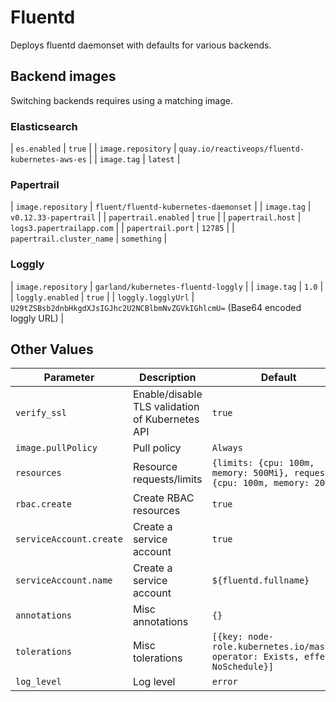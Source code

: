 # Fluentd

Deploys fluentd daemonset with defaults for various backends.

## Backend images

Switching backends requires using a matching image.

### Elasticsearch

| `es.enabled` |  `true` |
| `image.repository` | `quay.io/reactiveops/fluentd-kubernetes-aws-es` |
| `image.tag` | `latest` |

### Papertrail

| `image.repository` | `fluent/fluentd-kubernetes-daemonset` |
| `image.tag` | `v0.12.33-papertrail` |
| `papertrail.enabled` | `true` |
| `papertrail.host` | `logs3.papertrailapp.com` |
| `papertrail.port` | `12785` |
| `papertrail.cluster_name` | `something` |

### Loggly

| `image.repository` | `garland/kubernetes-fluentd-loggly` |
| `image.tag` | `1.0` |
| `loggly.enabled` | `true` |
| `loggly.logglyUrl` | `U29tZSBsb2dnbHkgdXJsIGJhc2U2NCBlbmNvZGVkIGhlcmU=` (Base64 encoded loggly URL) |

## Other Values

| Parameter | Description | Default |
| --------- | ----------- | ------- |
| `verify_ssl` | Enable/disable TLS validation of Kubernetes API | `true` |
| `image.pullPolicy` | Pull policy | `Always` |
| `resources` | Resource requests/limits | `{limits: {cpu: 100m, memory: 500Mi}, requests: {cpu: 100m, memory: 200Mi}` |
| `rbac.create` | Create RBAC resources | `true` |
| `serviceAccount.create` | Create a service account | `true` |
| `serviceAccount.name` | Create a service account | `${fluentd.fullname}` |
| `annotations` | Misc annotations | `{}` |
| `tolerations` | Misc tolerations | `[{key: node-role.kubernetes.io/master, operator: Exists, effect: NoSchedule}]` |
| `log_level` | Log level | `error` |
